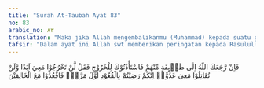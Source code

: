 ```yaml
---
title: "Surah At-Taubah Ayat 83"
no: 83
arabic_no: ٨٣
translation: "Maka jika Allah mengembalikanmu (Muhammad) kepada suatu golongan dari mereka (orang-orang munafik), kemudian mereka meminta izin kepadamu untuk keluar (pergi berperang), maka katakanlah, “Kamu tidak boleh keluar bersamaku selama-lamanya dan tidak boleh memerangi musuh bersamaku. Sesungguhnya kamu telah rela tidak pergi (berperang) sejak semula. Karena itu duduklah (tinggallah) bersama orang-orang yang tidak ikut (berperang).”"
tafsir: "Dalam ayat ini Allah swt memberikan peringatan kepada Rasulullah agar berhati-hati terhadap orang munafik bila telah kembali dari Perang Tabuk. Orang-orang munafik itu akan merencanakan minta maaf kepada Rasulullah saw dan menyatakan penyesalan mereka karena tidak dapat turut berperang bersama Nabi ke Tabuk. Padahal mereka merasa beruntung tidak ikut perang ke Tabuk itu dan terhindar dari bahaya. Tetapi setelah Rasulullah saw bersama kaum Muslimin kembali dari medan perang dengan selamat, mereka merasa malu dan terhina, dan berjanji dalam hati mereka akan turut berperang bersama Rasulullah. Maka Allah swt mengingatkan Nabi agar orang-orang munafik itu jangan diberi izin turut serta berperang karena mereka tetap tidak akan jujur dalam peperangan. Mereka pasti akan melakukan berbagai tindakan untuk merongrong Rasulullah dan kaum Muslimin. Oleh karena itu Rasulullah saw diperintahkan untuk menyatakan dengan tegas bahwa mereka tidak dibenarkan turut berperang bersama Rasulullah saw untuk selama-lamanya. Mereka tidak akan sanggup memerangi musuh bersama Rasulullah seperti halnya kaum Muslimin yang dengan rela mengorbankan harta dan jiwanya untuk berperang fisabilillah. Sikap mereka sewaktu menghadapi Perang Tabuk menunjukkan bahwa mereka lebih senang tidak turut berperang dan tetap tinggal di Madinah bersama orang-orang yang uzur, seperti anak-anak, wanita-wanita, dan orang-orang tua yang sudah lemah."
---
```

فَاِنْ رَّجَعَكَ اللّٰهُ اِلٰى طَاۤىِٕفَةٍ مِّنْهُمْ فَاسْتَأْذَنُوْكَ لِلْخُرُوْجِ فَقُلْ لَّنْ تَخْرُجُوْا مَعِيَ اَبَدًا وَّلَنْ تُقَاتِلُوْا مَعِيَ عَدُوًّاۗ اِنَّكُمْ رَضِيْتُمْ بِالْقُعُوْدِ اَوَّلَ مَرَّةٍۗ فَاقْعُدُوْا مَعَ الْخَالِفِيْنَ 